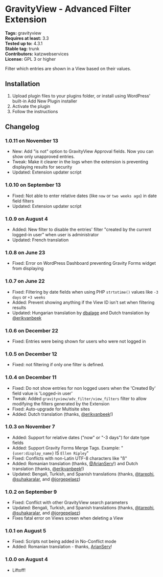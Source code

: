 # GravityView - Advanced Filter Extension #
**Tags:** gravityview  
**Requires at least:** 3.3  
**Tested up to:** 4.3.1  
**Stable tag:** trunk  
**Contributors:** katzwebservices  
**License:** GPL 3 or higher  

Filter which entries are shown in a View based on their values.

## Installation ##

1. Upload plugin files to your plugins folder, or install using WordPress' built-in Add New Plugin installer
2. Activate the plugin
3. Follow the instructions

## Changelog ##

### 1.0.11 on November 13 ###
* New: Add "is not" option to GravityView Approval fields. Now you can show only unapproved entries.
* Tweak: Make it clearer in the logs when the extension is preventing displaying results for security
* Updated: Extension updater script

### 1.0.10 on September 13 ###
* Fixed: Not able to enter relative dates (like `now` or `two weeks ago`) in date field filters
* Updated: Extension updater script

### 1.0.9 on August 4 ###
* Added: New filter to disable the entries' filter "created by the current logged-in user" when user is administrator
* Updated: French translation

### 1.0.8 on June 23 ###
* Fixed: Error on WordPress Dashboard preventing Gravity Forms widget from displaying

### 1.0.7 on June 22 ###
* Fixed: Filtering by date fields when using PHP `strtotime()` values like `-3 days` or `+3 weeks`
* Added: Prevent showing anything if the View ID isn't set when filtering results
* Updated: Hungarian translation by [dbalage](https://www.transifex.com/accounts/profile/dbalage/) and Dutch translation by [@erikvanbeek](https://www.transifex.com/accounts/profile/erikvanbeek/)

### 1.0.6 on December 22 ###
* Fixed: Entries were being shown for users who were not logged in

### 1.0.5 on December 12 ###
* Fixed: not filtering if only one filter is defined.

### 1.0.4 on December 11 ###
* Fixed: Do not show entries for non logged users when the 'Created By' field value is 'Logged-in user'
* Tweak: Added `gravityview/adv_filter/view_filters` filter to allow modifying the filters generated by the Extension
* Fixed: Auto-upgrade for Multisite sites
* Added: Dutch translation (thanks, [@erikvanbeek](https://www.transifex.com/accounts/profile/erikvanbeek/)!)

### 1.0.3 on November 7 ###
* Added: Support for relative dates ("now" or "-3 days") for date type fields
* Added: Support Gravity Forms Merge Tags. Example: "`{user:display_name}` IS `Ellen Ripley`"
* Fixed: Conflicts with non-Latin UTF-8 characters like "ß"
* Added: Romanian translation (thanks, [@ArianServ](https://www.transifex.com/accounts/profile/ArianServ/)!) and Dutch translation (thanks, [@erikvanbeek](https://www.transifex.com/accounts/profile/erikvanbeek/)!)
* Updated: Bengali, Turkish, and Spanish translations (thanks, [@tareqhi](https://www.transifex.com/accounts/profile/tareqhi/), [@suhakaralar](https://www.transifex.com/accounts/profile/suhakaralar/), and [@jorgepelaez](https://www.transifex.com/accounts/profile/jorgepelaez/))

### 1.0.2 on September 9 ###
* Fixed: Conflict with other GravityView search parameters
* Updated: Bengali, Turkish, and Spanish translations (thanks, [@tareqhi](https://www.transifex.com/accounts/profile/tareqhi/), [@suhakaralar](https://www.transifex.com/accounts/profile/suhakaralar/), and [@jorgepelaez](https://www.transifex.com/accounts/profile/jorgepelaez/))
* Fixes fatal error on Views screen when deleting a View

### 1.0.1 on August 5 ###
* Fixed: Scripts not being added in No-Conflict mode
* Added: Romanian translation - thanks, [ArianServ](https://www.transifex.com/accounts/profile/ArianServ/)!

### 1.0.0 on August 4 ###
* Liftoff!
